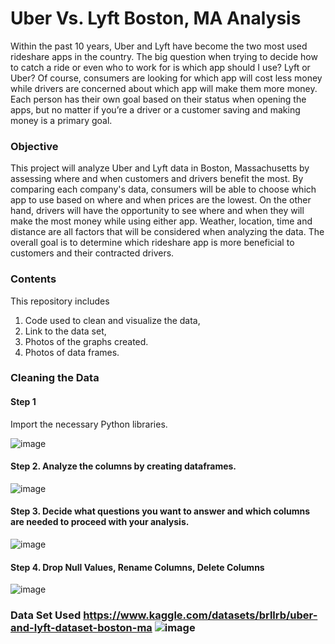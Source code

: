 # Uber Vs. Lyft Boston, MA Analysis 

Within the past 10 years, Uber and Lyft have become the two most used rideshare apps in the country. The big question when trying to decide how to catch a 
ride or even who to work for is which app should I use? Lyft or Uber? Of course, consumers are looking for which app will cost less money while drivers 
are concerned about which app will make them more money. Each person has their own goal based on their status when opening the apps, but no matter if 
you’re a driver or a customer saving and making money is a primary goal. 

### Objective 

This project will analyze Uber and Lyft data in Boston, Massachusetts by assessing where and when customers and drivers benefit the most. By comparing each company's data, consumers will be able to choose which app to use based on where and when prices are the lowest. On the other hand, drivers will have the opportunity to see where and when they will make the most money while using either app. Weather, location, time and distance are all factors that will be considered when analyzing the data. The overall goal is to determine which rideshare app is more beneficial to customers and their contracted drivers. 


### Contents 

This repository includes 

1. Code used to clean and visualize the data, 
2. Link to the data set, 
3. Photos of the graphs created. 
4. Photos of data frames. 


### Cleaning the Data

#### Step 1 

Import the necessary Python libraries. 

 ![image](https://user-images.githubusercontent.com/100864997/192342938-c274f408-6409-424e-b414-65df58d94090.png)


#### Step 2. Analyze the columns by creating dataframes.

 ![image](https://user-images.githubusercontent.com/100864997/192342974-9aa50ac1-9e7c-45ff-8e3a-27dd4415fae0.png)


#### Step 3. Decide what questions you want to answer and which columns are needed to proceed with your analysis. 

![image](https://user-images.githubusercontent.com/100864997/192343020-b262c399-d649-456d-854f-7fb2ee89b65d.png)

#### Step 4. Drop Null Values, Rename Columns, Delete Columns 


![image](https://user-images.githubusercontent.com/100864997/192343070-1c5dce93-05db-4218-9652-ecd38baa81e4.png)

### Data Set Used https://www.kaggle.com/datasets/brllrb/uber-and-lyft-dataset-boston-ma ![image](https://user-images.githubusercontent.com/100864997/192343195-f26f9aed-1276-4fb3-beaa-d035544fb300.png)


